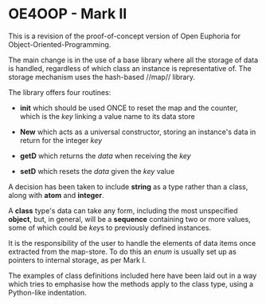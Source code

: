 # OE4OOP - Mark II

This is a revision of the proof-of-concept version of Open Euphoria for Object-Oriented-Programming.

The main change is in the use of a base library where all the storage of data is handled, regardless of which class an instance is representative of. The storage mechanism uses the hash-based //map// library.

The library offers four routines:

* **init** which should be used ONCE to reset the map and the counter, which is the *key* linking a value name to its data store

* **New** which acts as a universal constructor, storing an instance's data in return for the integer *key*

* **getD** which returns the *data* when receiving the *key*

* **setD** which resets the *data* given the *key* value

A decision has been taken to include **string** as a type rather than a class, along with **atom** and **integer**.

A **class** type's data can take any form, including the most unspecified **object**, but, in general, will be a **sequence** containing two or more values, some of which could be *key*s to previously defined instances.

It is the responsibility of the user to handle the elements of data items once extracted from the map-store. To do this an *enum* is usually set up as pointers to internal storage, as per Mark I.

The examples of class definitions included here have been laid out in a way which tries to emphasise how the methods apply to the class type, using a Python-like indentation.